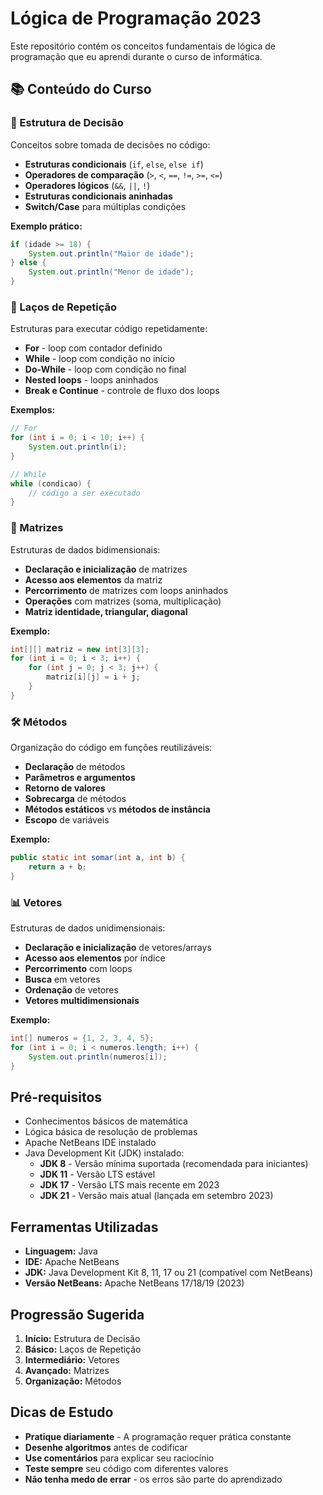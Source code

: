 # Lógica de Programação 2023

Este repositório contém os conceitos fundamentais de lógica de programação que eu aprendi durante o curso de informática. 

## 📚 Conteúdo do Curso

### 🔄 Estrutura de Decisão
Conceitos sobre tomada de decisões no código:
- **Estruturas condicionais** (`if`, `else`, `else if`)
- **Operadores de comparação** (`>`, `<`, `==`, `!=`, `>=`, `<=`)
- **Operadores lógicos** (`&&`, `||`, `!`)
- **Estruturas condicionais aninhadas**
- **Switch/Case** para múltiplas condições

**Exemplo prático:**
```java
if (idade >= 18) {
    System.out.println("Maior de idade");
} else {
    System.out.println("Menor de idade");
}
```

### 🔁 Laços de Repetição
Estruturas para executar código repetidamente:
- **For** - loop com contador definido
- **While** - loop com condição no início
- **Do-While** - loop com condição no final
- **Nested loops** - loops aninhados
- **Break e Continue** - controle de fluxo dos loops

**Exemplos:**
```java
// For
for (int i = 0; i < 10; i++) {
    System.out.println(i);
}

// While
while (condicao) {
    // código a ser executado
}
```

### 🔢 Matrizes
Estruturas de dados bidimensionais:
- **Declaração e inicialização** de matrizes
- **Acesso aos elementos** da matriz
- **Percorrimento** de matrizes com loops aninhados
- **Operações** com matrizes (soma, multiplicação)
- **Matriz identidade, triangular, diagonal**

**Exemplo:**
```java
int[][] matriz = new int[3][3];
for (int i = 0; i < 3; i++) {
    for (int j = 0; j < 3; j++) {
        matriz[i][j] = i + j;
    }
}
```

### 🛠️ Métodos
Organização do código em funções reutilizáveis:
- **Declaração** de métodos
- **Parâmetros e argumentos**
- **Retorno de valores**
- **Sobrecarga** de métodos
- **Métodos estáticos** vs **métodos de instância**
- **Escopo** de variáveis

**Exemplo:**
```java
public static int somar(int a, int b) {
    return a + b;
}
```

### 📊 Vetores
Estruturas de dados unidimensionais:
- **Declaração e inicialização** de vetores/arrays
- **Acesso aos elementos** por índice
- **Percorrimento** com loops
- **Busca** em vetores
- **Ordenação** de vetores
- **Vetores multidimensionais**

**Exemplo:**
```java
int[] numeros = {1, 2, 3, 4, 5};
for (int i = 0; i < numeros.length; i++) {
    System.out.println(numeros[i]);
}
```

##  Pré-requisitos

- Conhecimentos básicos de matemática
- Lógica básica de resolução de problemas
- Apache NetBeans IDE instalado
- Java Development Kit (JDK) instalado:
  - **JDK 8** - Versão mínima suportada (recomendada para iniciantes)
  - **JDK 11** - Versão LTS estável
  - **JDK 17** - Versão LTS mais recente em 2023
  - **JDK 21** - Versão mais atual (lançada em setembro 2023)

##  Ferramentas Utilizadas

- **Linguagem:** Java
- **IDE:** Apache NetBeans
- **JDK:** Java Development Kit 8, 11, 17 ou 21 (compatível com NetBeans)
- **Versão NetBeans:** Apache NetBeans 17/18/19 (2023)

##  Progressão Sugerida

1. **Início:** Estrutura de Decisão
2. **Básico:** Laços de Repetição
3. **Intermediário:** Vetores
4. **Avançado:** Matrizes
5. **Organização:** Métodos

##  Dicas de Estudo

- **Pratique diariamente** - A programação requer prática constante
- **Desenhe algoritmos** antes de codificar
- **Use comentários** para explicar seu raciocínio
- **Teste sempre** seu código com diferentes valores
- **Não tenha medo de errar** - os erros são parte do aprendizado
